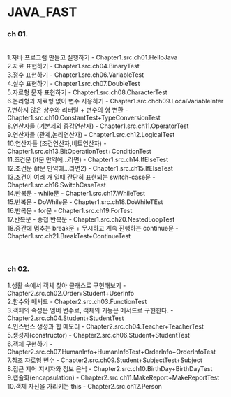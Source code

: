 <h1>JAVA_FAST</h1>

<h3>ch 01.</h3> <br>
  1.자바 프로그램 만들고 실행하기 -  Chapter1.src.ch01.HelloJava<br>
  2.자료 표현하기 - Chapter1.src.ch04.BinaryTest<br>
  3.정수 표현하기 - Chapter1.src.ch06.VariableTest<br>
  4.실수 표현하기 - Chapter1.src.ch07.DoubleTest<br>
  5.자료형 문자 표현하기 - Chapter1.src.ch08.CharacterTest<br>
  6.논리형과 자료형 없이 변수 사용하기 - Chapter1.src.chch09.LocalVariableInter<br>
  7.변하지 않은 상수와 리터럴 + 변수의 형 변환 - Chapter1.src.ch10.ConstantTest+TypeConversionTest<br>
  8.연산자들 (기본제외 증감연산자) - Chapter1.src.ch11.OperatorTest<br>
  9.연산자들 (관계,논리연산자) - Chapter1.src.ch12.LogicalTest<br>
  10.연산자들 (조건연산자,비트연산자) - Chapter1.src.ch13.BitOperationTest+ConditionTest<br>
  11.조건문 (if문 만약에...라면) - Chapter1.src.ch14.IfElseTest<br>
  12.조건문 (if문 만약에...라면2) - Chapter1.src.ch15.IfElseTest<br>
  13.조건이 여러 개 일때 간단히 표현되는 switch-case문 - Chapter1.src.ch16.SwitchCaseTest<br>
  14.반복문 - while문 - Chapter1.src.ch17.WhileTest<br>
  15.반복문 - DoWhile문 - Chapter1.src.ch18.DoWhileTEst<br>
  16.반복문 - for문 - Chapter1.src.ch19.ForTest<br>
  17.반복문 - 중첩 반복문 - Chapter1.src.ch20.NestedLoopTest<br>
  18.중간에 멈추는 break문 + 무시하고 계속 진행하는 continue문 - Chapter1.src.ch21.BreakTest+ContinueTest<br><br><br>

 <h3> ch 02.</h3>
   1.생활 속에서 객체 찾아 클래스로 구현해보기 - Chapter2.src.ch02.Order+Student+UserInfo<br>
   2.함수와 메서드 - Chapter2.src.ch03.FunctionTest<br>
   3.객체의 속성은 멤버 변수로, 객체의 기능은 메서드로 구현한다. - Chapter2.src.ch04.Student+StudentTest<br>
   4.인스턴스 생성과 힙 메모리 - Chapter2.src.ch04.Teacher+TeacherTest<br>
   5.생성자(constructor) - Chapter2.src.ch06.Student+StudentTest<br>
   6.객체 구현하기 - Chapter2.src.ch07.HumanInfo+HumanInfoTest+OrderInfo+OrderInfoTest<br>
   7.참조 자료형 변수 - Chapter2.src.ch09.Student+SubjectTest+Subject<br>
   8.접근 제어 지시자와 정보 은닉 - Chapter2.src.ch10.BirthDay+BirthDayTest<br>
   9.캡슐화(encapsulation) - Chapter2.src.ch11.MakeReport+MakeReportTest<br>
   10.객체 자신을 가리키는 this - Chapter2.src.ch12.Person<br>